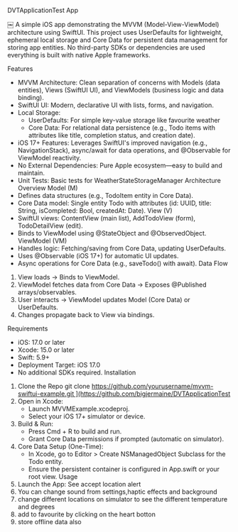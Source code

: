 DVTApplicationTest App

￼
A simple iOS app demonstrating the MVVM (Model-View-ViewModel) architecture using SwiftUI. This project uses UserDefaults for lightweight, ephemeral local storage and Core Data for persistent data management for storing app entities. No third-party SDKs or dependencies are used everything is built with native Apple frameworks.

Features
* MVVM Architecture: Clean separation of concerns with Models (data entities), Views (SwiftUI UI), and ViewModels (business logic and data binding).
* SwiftUI UI: Modern, declarative UI with lists, forms, and navigation.
* Local Storage:
    * UserDefaults: For simple key-value storage like favourite weather
    * Core Data: For relational data persistence (e.g., Todo items with attributes like title, completion status, and creation date).
* iOS 17+ Features: Leverages SwiftUI's improved navigation (e.g., NavigationStack), async/await for data operations, and @Observable for ViewModel reactivity.
* No External Dependencies: Pure Apple ecosystem—easy to build and maintain.
* Unit Tests: Basic tests for WeatherStateStorageManager
Architecture Overview
Model (M)
* Defines data structures (e.g., TodoItem entity in Core Data).
* Core Data model: Single entity Todo with attributes (id: UUID, title: String, isCompleted: Bool, createdAt: Date).
View (V)
* SwiftUI views: ContentView (main list), AddTodoView (form), TodoDetailView (edit).
* Binds to ViewModel using @StateObject and @ObservedObject.
ViewModel (VM)
* Handles logic: Fetching/saving from Core Data, updating UserDefaults.
* Uses @Observable (iOS 17+) for automatic UI updates.
* Async operations for Core Data (e.g., saveTodo() with await).
Data Flow
1. View loads → Binds to ViewModel.
2. ViewModel fetches data from Core Data → Exposes @Published arrays/observables.
3. User interacts → ViewModel updates Model (Core Data) or UserDefaults.
4. Changes propagate back to View via bindings.

Requirements
* iOS: 17.0 or later
* Xcode: 15.0 or later
* Swift: 5.9+
* Deployment Target: iOS 17.0
* No additional SDKs required.
Installation
1. Clone the Repo git clone https://github.com/yourusername/mvvm-swiftui-example.git ](https://github.com/bigjermaine/DVTApplicationTest
2. Open in Xcode:
    * Launch MVVMExample.xcodeproj.
    * Select your iOS 17+ simulator or device.
3. Build & Run:
    * Press Cmd + R to build and run.
    * Grant Core Data permissions if prompted (automatic on simulator).
4. Core Data Setup (One-Time):
    * In Xcode, go to Editor > Create NSManagedObject Subclass for the Todo entity.
    * Ensure the persistent container is configured in App.swift or your root view.
Usage
1. Launch the App: See accept location alert
2. You can change sound from settings,haptic effects and background
3. change different locations on simulator to see the different temperature and degrees
4. add to favourite by clicking on the heart botton 
5. store offline data also 
